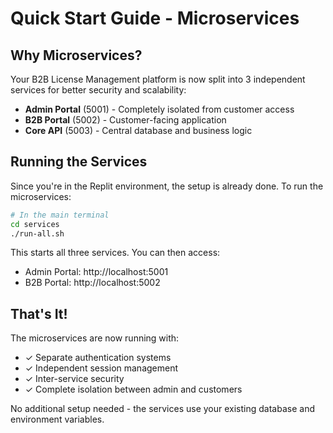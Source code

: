 # Quick Start Guide - Microservices

## Why Microservices?

Your B2B License Management platform is now split into 3 independent services for better security and scalability:
- **Admin Portal** (5001) - Completely isolated from customer access
- **B2B Portal** (5002) - Customer-facing application  
- **Core API** (5003) - Central database and business logic

## Running the Services

Since you're in the Replit environment, the setup is already done. To run the microservices:

```bash
# In the main terminal
cd services
./run-all.sh
```

This starts all three services. You can then access:
- Admin Portal: http://localhost:5001
- B2B Portal: http://localhost:5002

## That's It!

The microservices are now running with:
- ✓ Separate authentication systems
- ✓ Independent session management
- ✓ Inter-service security
- ✓ Complete isolation between admin and customers

No additional setup needed - the services use your existing database and environment variables.